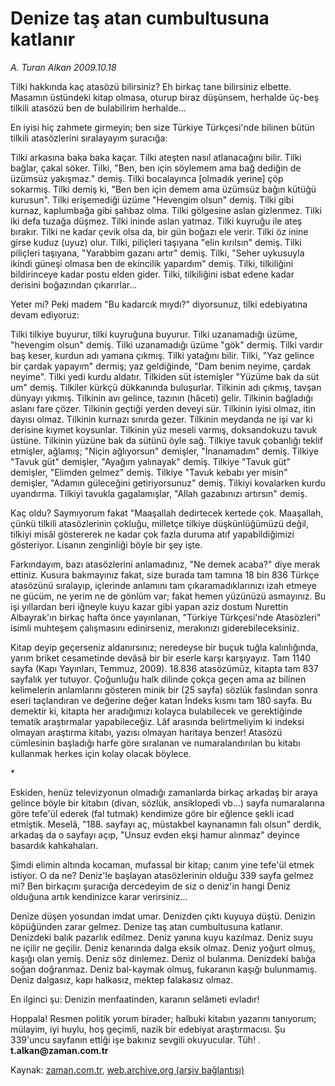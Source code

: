 # Denize taş atan cumbultusuna katlanır

*A. Turan Alkan 2009.10.18*

<tr><td class="metin" colspan="2" style="padding-top: 20px; padding-left: 5px; padding-right: 10px;">Tilki hakkında kaç atasözü bilirsiniz?    Eh birkaç tane bilirsiniz elbette. Masamın üstündeki kitap olmasa, oturup biraz düşünsem, herhalde üç-beş tilkili atasözü ben de bulabilirim herhalde...</td></tr><tr><td class="metin" colspan="2" style="padding-top: 20px; padding-left: 5px; padding-right: 10px;"><p> En iyisi hiç zahmete girmeyin; ben size Türkiye Türkçesi'nde bilinen bütün tilkili atasözlerini sıralayayım şuracığa:
<p> Tilki arkasına baka baka kaçar. Tilki ateşten nasıl atlanacağını bilir. Tilki bağlar, çakal söker. Tilki, "Ben, ben için söylemem ama bağ dediğin de üzümsüz yakışmaz." demiş. Tilki bocalayınca [olmadık yerine] çöp sokarmış. Tilki demiş ki, "Ben ben için demem ama üzümsüz bağın kütüğü kurusun". Tilki erişemediği üzüme "Hevengim olsun" demiş. Tilki gibi kurnaz, kaplumbağa gibi şahbaz olma. Tilki gölgesine aslan gizlenmez. Tilki iki defa tuzağa düşmez. Tilki ininde aslan yatmaz. Tilki kuyruğu ile ateş bırakır. Tilki ne kadar çevik olsa da, bir gün boğazı ele verir. Tilki öz inine girse kuduz (uyuz) olur. Tilki, piliçleri taşıyana "elin kırılsın" demiş. Tilki piliçleri taşıyana, "Yarabbim gazanı artır" demiş. Tilki, "Seher uykusuyla ikindi güneşi olmasa ben de ekincilik yapardım" demiş. Tilki, tilkiliğini bildirinceye kadar postu elden gider. Tilki, tilkiliğini isbat edene kadar derisini boğazından çıkarırlar...
<p> Yeter mi? Peki madem "Bu kadarcık mıydı?" diyorsunuz, tilki edebiyatına devam ediyoruz:
<p> Tilki tilkiye buyurur, tilki kuyruğuna buyurur. Tilki uzanamadığı üzüme, "hevengim olsun" demiş. Tilki uzanamadığı üzüme "gök" dermiş. Tilki vardır baş keser, kurdun adı yamana çıkmış. Tilki yatağını bilir. Tilki, "Yaz gelince bir çardak yapayım" dermiş; yaz geldiğinde, "Dam benim neyime, çardak neyime". Tilki yedi kurdu aldatır. Tilkiden süt istemişler "Yüzüme bak da süt um" demiş. Tilkiler kürkçü dükkanında buluşurlar. Tilkinin adı çıkmış, tavşan dünyayı yıkmış. Tilkinin avı gelince, tazının (hâceti) gelir. Tilkinin bağladığı aslanı fare çözer. Tilkinin geçtiği yerden deveyi sür. Tilkinin iyisi olmaz, itin dayısı olmaz. Tilkinin kurnazı sınırda gezer. Tilkinin meydanda ne işi var ki derisine kıymet koysunlar. Tilkinin yüz meseli varmış, doksandokuzu tavuk üstüne. Tilkinin yüzüne bak da sütünü öyle sağ. Tilkiye tavuk çobanlığı teklif etmişler, ağlamış; "Niçin ağlıyorsun" demişler, "İnanamadım" demiş. Tilkiye "Tavuk güt" demişler, "Ayağım yalınayak" demiş. Tilkiye "Tavuk güt" demişler, "Elimden gelmez" demiş. Tilkiye "Tavuk kebabı yer misin" demişler, "Adamın güleceğini getiriyorsunuz" demiş. Tilkiyi kovalarken kurdu uyandırma. Tilkiyi tavukla gagalamışlar, "Allah gazabınızı artırsın" demiş.
<p> Kaç oldu? Saymıyorum fakat "Maaşallah dedirtecek kertede çok. Maaşallah, çünkü tilkili atasözlerinin çokluğu, milletçe tilkiye düşkünlüğümüzü değil, tilkiyi misâl göstererek ne kadar çok fazla duruma atıf yapabildiğimizi gösteriyor. Lisanın zenginliği böyle bir şey işte.
<p> Farkındayım, bazı atasözlerini anlamadınız, "Ne demek acaba?" diye merak ettiniz. Kusura bakmayınız fakat, size burada tam tamına 18 bin 836 Türkçe atasözünü sıralayıp, içlerinde anlamını tam çıkaramadıklarınızı izah etmeye ne gücüm, ne yerim ne de gönlüm var; fakat hemen yüzünüzü asmayınız. Bu işi yıllardan beri iğneyle kuyu kazar gibi yapan aziz dostum Nurettin Albayrak'ın birkaç hafta önce yayınlanan, "Türkiye Türkçesi'nde Atasözleri" isimli muhteşem çalışmasını edinirseniz, merakınızı giderebileceksiniz.
<p> Kitap deyip geçerseniz aldanırsınız; neredeyse bir buçuk tuğla kalınlığında, yarım briket cesametinde devâsâ bir bir eserle karşı karşıyayız. Tam 1140 sayfa (Kapı Yayınları, Temmuz, 2009). 18.836 atasözümüz, kitapta tam 837 sayfalık yer tutuyor. Çoğunluğu halk dilinde çokça geçen ama az bilinen kelimelerin anlamlarını gösteren minik bir (25 sayfa) sözlük faslından sonra eseri taçlandıran ve değerine değer katan İndeks kısmı tam 180 sayfa. Bu demektir ki, kitapta her aradığımızı kolayca bulabilecek ve gerektiğinde tematik araştırmalar yapabileceğiz. Lâf arasında belirtmeliyim ki indeksi olmayan araştırma kitabı, yazısı olmayan haritaya benzer! Atasözü cümlesinin başladığı harfe göre sıralanan ve numaralandırılan bu kitabı kullanmak herkes için kolay olacak böylece.
<p> * 
<p> Eskiden, henüz televizyonun olmadığı zamanlarda birkaç arkadaş bir araya gelince böyle bir kitabın (divan, sözlük, ansiklopedi vb...) sayfa numaralarına göre tefe'ül ederek (fal tutmak) kendimize göre bir eğlence şekli icad etmiştik. Meselâ, "188. sayfayı aç, müstakbel kaynanamın falı olsun" derdik, arkadaş da o sayfayı açıp, "Unsuz evden ekşi hamur alınmaz" deyince basardık kahkahaları.
<p> Şimdi elimin altında kocaman, mufassal bir kitap; canım yine tefe'ül etmek istiyor. O da ne? Deniz'le başlayan atasözlerinin olduğu 339 sayfa gelmez mi? Ben birkaçını şuracığa dercedeyim de siz o deniz'in hangi Deniz olduğuna artık kendinizce karar verirsiniz...
<p> Denize düşen yosundan imdat umar. Denizden çıktı kuyuya düştü. Denizin köpüğünden zarar gelmez. Denize taş atan cumbultusuna katlanır. Denizdeki balık pazarlık edilmez. Deniz yanına kuyu kazılmaz. Deniz suyu ne içilir ne geçilir. Deniz kenarında dalga eksik olmaz. Deniz yoğurt olmuş, kaşığı olan yemiş. Deniz söz dinlemez. Deniz ol bulanma. Denizdeki balığa soğan doğranmaz. Deniz bal-kaymak olmuş, fukaranın kaşığı bulunmamış. Deniz dalgasız, kapı halkasız, mektep falakasız olmaz.
<p> En ilginci şu: Denizin menfaatinden, karanın selâmeti evladır!
<p> Hoppala! Resmen politik yorum birader; halbuki kitabın yazarını tanıyorum; mülayim, iyi huylu, hoş geçimli, nazik bir edebiyat araştırmacısı. Şu 339'uncu sayfanın ettiği işe bakınız sevgili okuyucular. Tüh! . <b>t.alkan@zaman.com.tr</b><br/></p></p></p></p></p></p></p></p></p></p></p></p></p></td></tr>

Kaynak: [zaman.com.tr](http://zaman.com.tr/yazar.do?yazino=904605), [web.archive.org (arşiv bağlantısı)](http://web.archive.org/web/20091028071752/http://zaman.com.tr:80/yazar.do?yazino=904605)

